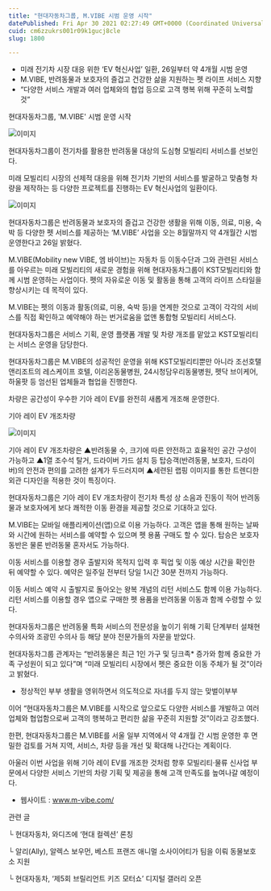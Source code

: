 ```yaml
---
title: "현대자동차그룹, M.VIBE 시범 운영 시작"
datePublished: Fri Apr 30 2021 02:27:49 GMT+0000 (Coordinated Universal Time)
cuid: cm6zzukrs001r09k1gucj8cle
slug: 1800

---
```



- 미래 전기차 시장 대응 위한 ‘EV 혁신사업’ 일환, 26일부터 약 4개월 시범 운영
- M.VIBE, 반려동물과 보호자의 즐겁고 건강한 삶을 지원하는 펫 라이프 서비스 지향
- “다양한 서비스 개발과 여러 업체와의 협업 등으로 고객 행복 위해 꾸준히 노력할 것”

현대자동차그룹, 'M.VIBE' 시범 운영 시작

![이미지](https://cdn.hashnode.com/res/hashnode/image/upload/v1739248828745/3f39b4cf-1a4d-4dc7-9217-a7b3747c7817.jpeg)

현대자동차그룹이 전기차를 활용한 반려동물 대상의 도심형 모빌리티 서비스를 선보인다.

미래 모빌리티 시장의 선제적 대응을 위해 전기차 기반의 서비스를 발굴하고 맞춤형 차량을 제작하는 등 다양한 프로젝트를 진행하는 EV 혁신사업의 일환이다.

![이미지](https://cdn.hashnode.com/res/hashnode/image/upload/v1739248830136/97808745-d1a8-4dd1-9ef9-38d67e33a3e5.jpeg)

현대자동차그룹은 반려동물과 보호자의 즐겁고 건강한 생활을 위해 이동, 의료, 미용, 숙박 등 다양한 펫 서비스를 제공하는 ‘M.VIBE’ 사업을 오는 8월말까지 약 4개월간 시범 운영한다고 26일 밝혔다.

M.VIBE(Mobility new VIBE, 엠 바이브)는 자동차 등 이동수단과 그와 관련된 서비스를 아우르는 미래 모빌리티의 새로운 경험을 위해 현대자동차그룹이 KST모빌리티와 함께 시범 운영하는 사업이다. 펫의 자유로운 이동 및 활동을 통해 고객의 라이프 스타일을 향상시키는 데 목적이 있다.

M.VIBE는 펫의 이동과 활동(의료, 미용, 숙박 등)을 연계한 것으로 고객이 각각의 서비스를 직접 확인하고 예약해야 하는 번거로움을 없앤 통합형 모빌리티 서비스다.

현대자동차그룹은 서비스 기획, 운영 플랫폼 개발 및 차량 개조를 맡았고 KST모빌리티는 서비스 운영을 담당한다.

현대자동차그룹은 M.VIBE의 성공적인 운영을 위해 KST모빌리티뿐만 아니라 조선호탤앤리조트의 레스케이프 호텔, 이리온동물병원, 24시청담우리동물병원, 펫닥 브이케어, 하울팟 등 엄선된 업체들과 협업을 진행한다.

차량은 공간성이 우수한 기아 레이 EV를 완전히 새롭게 개조해 운영한다.

기아 레이 EV 개조차량

![이미지](https://cdn.hashnode.com/res/hashnode/image/upload/v1739248832125/198bc9e8-f8a7-4dc4-afd5-7771c4026b7a.jpeg)

기아 레이 EV 개조차량은 ▲반려동물 수, 크기에 따른 안전하고 효율적인 공간 구성이 가능하고 ▲1열 조수석 탈거, 드라이버 가드 설치 등 탑승객(반려동물, 보호자, 드라이버)의 안전과 편의를 고려한 설계가 두드러지며 ▲세련된 랩핑 이미지를 통한 트렌디한 외관 디자인을 적용한 것이 특징이다.

현대자동차그룹은 기아 레이 EV 개조차량이 전기차 특성 상 소음과 진동이 적어 반려동물과 보호자에게 보다 쾌적한 이동 환경을 제공할 것으로 기대하고 있다.

M.VIBE는 모바일 애플리케이션(앱)으로 이용 가능하다. 고객은 앱을 통해 원하는 날짜와 시간에 원하는 서비스를 예약할 수 있으며 펫 용품 구매도 할 수 있다. 탑승은 보호자 동반은 물론 반려동물 혼자서도 가능하다.

이동 서비스를 이용할 경우 출발지와 목적지 입력 후 픽업 및 이동 예상 시간을 확인한 뒤 예약할 수 있다. 예약은 일주일 전부터 당일 1시간 30분 전까지 가능하다.

이동 서비스 예약 시 출발지로 돌아오는 왕복 개념의 리턴 서비스도 함께 이용 가능하다. 리턴 서비스를 이용할 경우 앱으로 구매한 펫 용품을 반려동물 이동과 함께 수령할 수 있다.

현대자동차그룹은 반려동물 특화 서비스의 전문성을 높이기 위해 기획 단계부터 설채현 수의사와 조광민 수의사 등 해당 분야 전문가들의 자문을 받았다.

현대자동차그룹 관계자는 “반려동물은 최근 1인 가구 및 딩크족* 증가와 함께 중요한 가족 구성원이 되고 있다”며 “미래 모빌리티 시장에서 펫은 중요한 이동 주체가 될 것”이라고 밝혔다.

* 정상적인 부부 생활을 영위하면서 의도적으로 자녀를 두지 않는 맞벌이부부

이어 “현대자동차그룹은 M.VIBE를 시작으로 앞으로도 다양한 서비스를 개발하고 여러 업체와 협업함으로써 고객의 행복하고 편리한 삶을 꾸준히 지원할 것”이라고 강조했다.

한편, 현대자동차그룹은 M.VIBE를 서울 일부 지역에서 약 4개월 간 시범 운영한 후 면밀한 검토를 거쳐 지역, 서비스, 차량 등을 개선 및 확대해 나간다는 계획이다.

아울러 이번 사업을 위해 기아 레이 EV를 개조한 것처럼 향후 모빌리티·물류 신사업 부문에서 다양한 서비스 기반의 차량 기획 및 제공을 통해 고객 만족도를 높여나갈 예정이다.

- 웹사이트 : www.m-vibe.com/

관련 글

└ 현대자동차, 와디즈에 ‘현대 컬렉션’ 론칭

└ 알리(Ally), 알렉스 보우먼, 베스트 프랜즈 애니멀 소사이어티가 팀을 이뤄 동물보호소 지원

└ 현대자동차, ‘제5회 브릴리언트 키즈 모터쇼’ 디지털 갤러리 오픈